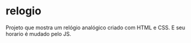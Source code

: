 # relogio
 Projeto que mostra um relógio analógico criado com HTML e CSS. E seu horario é mudado pelo JS.

